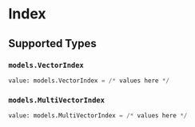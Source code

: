 # Index


## Supported Types

### `models.VectorIndex`

```python
value: models.VectorIndex = /* values here */
```

### `models.MultiVectorIndex`

```python
value: models.MultiVectorIndex = /* values here */
```

